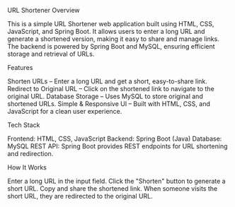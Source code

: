 URL Shortener
Overview

This is a simple URL Shortener web application built using HTML, CSS, JavaScript, and Spring Boot. It allows users to enter a long URL and generate a shortened version, making it easy to share and manage links. The backend is powered by Spring Boot and MySQL, ensuring efficient storage and retrieval of URLs.

Features

Shorten URLs – Enter a long URL and get a short, easy-to-share link.
Redirect to Original URL – Click on the shortened link to navigate to the original URL.
Database Storage – Uses MySQL to store original and shortened URLs.
Simple & Responsive UI – Built with HTML, CSS, and JavaScript for a clean user experience.

Tech Stack

Frontend: HTML, CSS, JavaScript
Backend: Spring Boot (Java)
Database: MySQL
REST API: Spring Boot provides REST endpoints for URL shortening and redirection.

How It Works

Enter a long URL in the input field.
Click the "Shorten" button to generate a short URL.
Copy and share the shortened link.
When someone visits the short URL, they are redirected to the original URL.
